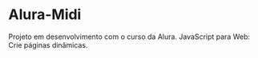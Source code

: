 # Alura-Midi
Projeto em desenvolvimento com o curso da Alura. JavaScript para Web: Crie páginas dinâmicas.
